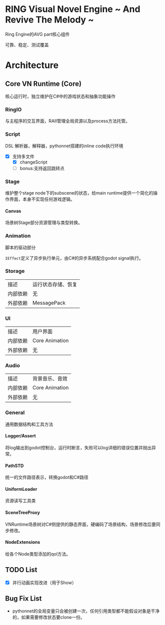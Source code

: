 # RING Visual Novel Engine ~ And Revive The Melody ~

Ring Engine的AVG part核心组件

可靠、稳定、测试覆盖

# Architecture

## Core VN Runtime (Core)

核心运行时，独立维护在C#中的游戏状态和抽象功能操作

### RingIO

与主程序的交互界面，RAII管理全局资源以及process方法托管。

### Script

DSL 解析器，解释器，pythonnet搭建的inline code执行环境

- [x] 支持多文件
    - [x] changeScript
    - [ ] bonus:支持返回跳转点

### Stage

维护整个stage node下的subscene的状态，给main runtime提供一个简化的操作界面，本身不实现任何游戏逻辑。

#### Canvas

场景树Stage部分资源管理与类型转换。

### Animation

脚本的驱动部分

`IEffect`定义了异步执行单元，由C#的异步系统配合godot signal执行。

### Storage

|          |                    |
| -------- | ------------------ |
| 描述     | 运行状态存储、恢复 |
| 内部依赖 | 无                 |
| 外部依赖 | MessagePack        |

### UI

|          |                |
| -------- | -------------- |
| 描述     | 用户界面       |
| 内部依赖 | Core Animation |
| 外部依赖 | 无             |

### Audio

|          |                |
| -------- | -------------- |
| 描述     | 背景音乐、音效 |
| 内部依赖 | Core Animation |
| 外部依赖 | 无             |

### General

通用数据结构和工具方法

#### Logger/Assert

将log输出到godot控制台，运行时断言，失败可以log详细的错误位置并抛出异常。

#### PathSTD

统一的文件路径表示，转换godot和C#路径

#### UniformLoader

资源读写工具类

#### SceneTreeProxy

VNRuntime场景树对C#侧提供的静态界面，硬编码了场景结构，场景修改后要同步修改。

#### NodeExtensions

给各个Node类型添加的qol方法。



## TODO List

- [x] 并行动画实现改进（用于Show）



## Bug Fix List

- pythonnet的全局变量只会被创建一次，任何引用类型都不能假设对象是干净的，如果需要修改状态要clone一份。
